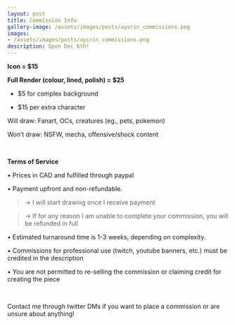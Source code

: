 ```yaml
---
layout: post
title: Commission Info
gallery-image: /assets/images/posts/aysrin_commissions.png
images: 
- /assets/images/posts/aysrin_commissions.png
description: Open Dec 6th!
---
```


<b>Icon = $15

Full Render (colour, lined, polish) =  $25</b>

+ $5 for complex background

+ $15 per extra character  

Will draw: Fanart, OCs, creatures (eg., pets, pokemon)

Won’t draw: NSFW, mecha, offensive/shock content

<br>


<b>Terms of Service</b>

• Prices in CAD and fulfilled through paypal

• Payment upfront and non-refundable.

> -> I will start drawing once I receive payment

> -> If for any reason I am unable to complete your commission, you will be refunded in full

• Estimated turnaround time is 1-3 weeks, depending on complexity.

• Commissions for professional use (twitch, youtube banners, etc.) must be credited in the description

• You are not permitted to re-selling the commission or claiming credit for creating the piece

<br>

 

Contact me through twitter DMs if you want to place a commission or are unsure about anything!

